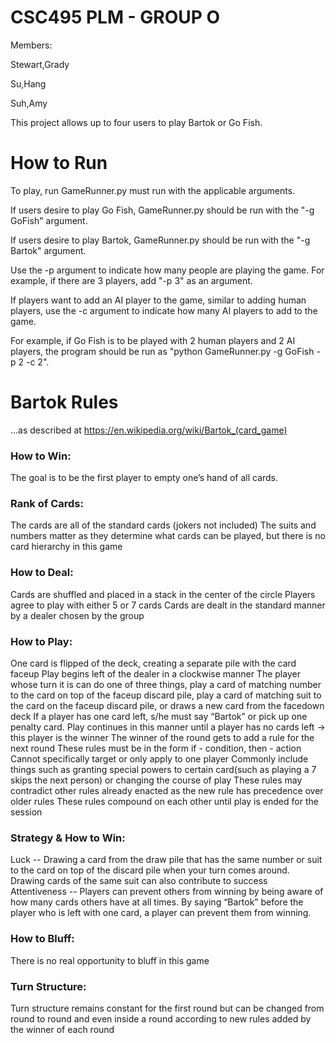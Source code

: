 # CSC495 PLM - GROUP O
Members:

Stewart,Grady

Su,Hang

Suh,Amy

This project allows up to four users to play Bartok or Go Fish.


# How to Run
To play, run GameRunner.py must run with the applicable arguments.

If users desire to play Go Fish, GameRunner.py should be run with the "-g GoFish" argument.

If users desire to play Bartok, GameRunner.py should be run with the "-g Bartok" argument.

Use the -p argument to indicate how many people are playing the game. For example, if there are 3 players, add "-p 3" as an argument.

If players want to add an AI player to the game, similar to adding human players, use the -c argument to indicate how many AI players to add to the game.

For example, if Go Fish is to be played with 2 human players and 2 AI players, the program should be run as "python GameRunner.py -g GoFish -p 2 -c 2".

# Bartok Rules
...as described at https://en.wikipedia.org/wiki/Bartok_(card_game)
### How to Win:
The goal is to be the first player to empty one’s hand of all cards.
### Rank of Cards:
The cards are all of the standard cards (jokers not included)
The suits and numbers matter as they determine what cards can be played, but there is no card  hierarchy in this game
### How to Deal:
Cards are shuffled and placed in a stack in the center of the circle
Players agree to play with either 5 or 7 cards
Cards are dealt in the standard manner by a dealer chosen by the group
### How to Play:
One card is flipped of the deck, creating a separate pile with the card faceup
Play begins left of the dealer in a clockwise manner
The player whose turn it is can do one of three things, play a card of matching number to the card on top of the faceup discard pile, play a card of matching suit to the card on the faceup discard pile, or draws a new card from the facedown deck
If a player has one card left, s/he must say “Bartok” or pick up one penalty card.
Play continues in this manner until a player has no cards left -> this player is the winner
The winner of the round gets to add a rule for the next round
These rules must be in the form if - condition, then - action
Cannot specifically target or only apply to one player
Commonly include things such as granting special powers to certain card(such as playing a 7 skips the next person) or changing the course of play
These rules may contradict other rules already enacted as the new rule has precedence over older rules
These rules compound on each other until play is ended for the session
### Strategy & How to Win:
Luck -- Drawing a card from the draw pile that has the same number or suit to the card on top of the discard pile when your turn comes around. Drawing cards of the same suit can also contribute to success
Attentiveness -- Players can prevent others from winning by being aware of how many cards others have at all times. By saying “Bartok” before the player who is left with one card, a player can prevent them from winning.
### How to Bluff:
There is no real opportunity to bluff in this game
### Turn Structure:
Turn structure remains constant for the first round but can be changed from round to round and even inside a round according to new rules added by the winner of each round

